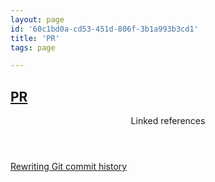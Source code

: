 ```yaml
---
layout: page
id: '60c1bd0a-cd53-451d-806f-3b1a993b3cd1'
title: 'PR'
tags: page

---
```

  
<h2 class="text-3xl font-semibold mb-4"><a href="/pages/pr">PR</a></h2>

<div class="space-y-2">

</div>



<section class="mt-8 space-y-2">
<header class="text-gray-500">Linked references</header>
<a class="block bg-gray-800 p-4 rounded text-teal-400 focus:outline-none focus:ring-2 focus:ring-offset-2 focus:ring-offset-gray-900 focus:ring-teal-400 hover:ring-2 hover:ring-offset-2 hover:ring-offset-gray-900 hover:ring-teal-400" href="/pages/rewriting-git-commit-history">Rewriting Git commit history</a>
  </section>
